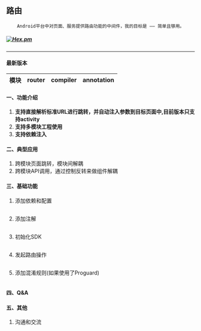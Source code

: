 ## 路由

```
    Android平台中对页面、服务提供路由功能的中间件，我的目标是 —— 简单且够用。
```

#####  [![Hex.pm](https://img.shields.io/hexpm/l/plug.svg)](https://www.apache.org/licenses/LICENSE-2.0)

---

#### 最新版本

模块|router|compiler|annotation
---|---|---|---


#### 一、功能介绍
1. **支持直接解析标准URL进行跳转，并自动注入参数到目标页面中,目前版本只支持activity**
2. **支持多模块工程使用**
3. **支持依赖注入**


#### 二、典型应用
1. 跨模块页面跳转，模块间解耦
2. 跨模块API调用，通过控制反转来做组件解耦


#### 三、基础功能
1. 添加依赖和配置
``` gradle

```

2. 添加注解
``` java

```

3. 初始化SDK
``` java

```

4. 发起路由操作
``` java

```

5. 添加混淆规则(如果使用了Proguard)
``` 

```



#### 四、Q&A


#### 五、其他

1. 沟通和交流

